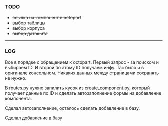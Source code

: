 ### TODO
* ~~ссылка на компонент в octopart~~
* выбор таблицы
* выбор корпуса
* ~~выбор даташита~~

_______________________________


### LOG

Все в порядке с обращением к octopart. Первый запрос - за поиском и выбираем ID. И второй по этому ID получаем инфу. Так было и в оригинале консольном. Никаких данных между страницами сохранять не нужно.

В routes.py нужно запилить кусок из create_component.py, который получает данные по ID и сделать автозаполнение формы на добавление компонента.

Сделал автозаполнение, осталось сделать добавление в базу.

Сделал добавление в базу

